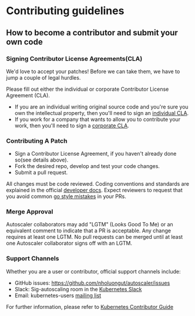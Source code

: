 # Contributing guidelines

## How to become a contributor and submit your own code

### Signing Contributor License Agreements(CLA)

We'd love to accept your patches! Before we can take them, we have to jump a couple of legal hurdles.
 
 Please fill out either the individual or corporate Contributor License Agreement
 (CLA).
 
   * If you are an individual writing original source code and you're sure you
     own the intellectual property, then you'll need to sign an
     [individual CLA](https://identity.linuxfoundation.org/node/285/node/285/individual-signup).
   * If you work for a company that wants to allow you to contribute your work,
     then you'll need to sign a
     [corporate CLA](https://identity.linuxfoundation.org/?destination=node/285/organization-signup).

### Contributing A Patch
 * Sign a Contributor License Agreement, if you haven't already done so(see details above).
 * Fork the desired repo, develop and test your code changes.
 * Submit a pull request.

All changes must be code reviewed. Coding conventions and standards are explained in the official 
[developer docs](https://github.com/kubernetes/community/tree/master/contributors/devel). Expect 
reviewers to request that you avoid common [go style mistakes](https://github.com/golang/go/wiki/CodeReviewComments)
in your PRs.

### Merge Approval

Autoscaler collaborators may add "LGTM" (Looks Good To Me) or an equivalent comment to indicate 
that a PR is acceptable. Any change requires at least one LGTM. No pull requests can be merged 
until at least one Autoscaler collaborator signs off with an LGTM.

### Support Channels

Whether you are a user or contributor, official support channels include:

 * GitHub issues: https://github.com/nholuongut/autoscaler/issues
 * Slack: Sig-autoscaling room in the [Kubernetes Slack](https://kubernetes.slack.com/?redir=%2Fmessages%2Fsig-autoscaling)
 * Email: kubernetes-users [mailing list](https://groups.google.com/forum/#!forum/kubernetes-sig-autoscaling)

For further information, please refer to [Kubernetes Contributor Guide](https://github.com/kubernetes/community/blob/master/contributors/guide/README.md)
